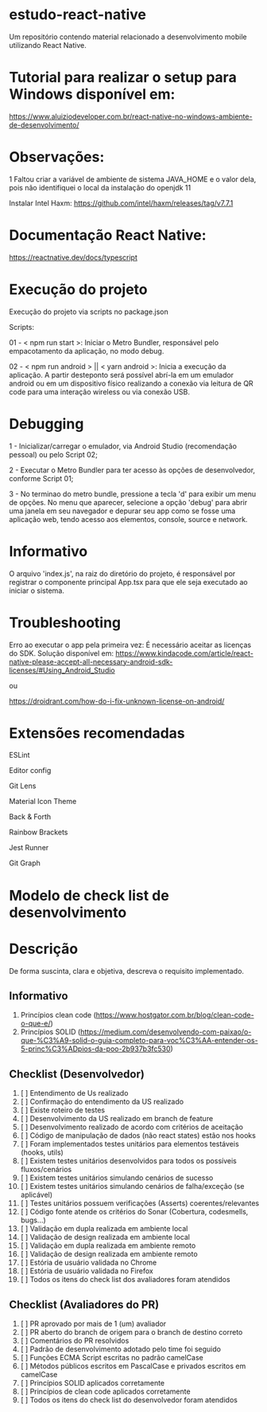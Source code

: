 # estudo-react-native
Um repositório contendo material relacionado a desenvolvimento mobile utilizando React Native.

# Tutorial para realizar o setup para Windows disponível em:
https://www.aluiziodeveloper.com.br/react-native-no-windows-ambiente-de-desenvolvimento/


# Observações:

1 Faltou criar a variável de ambiente de sistema JAVA_HOME e o valor dela, pois não identifiquei o local da instalação do openjdk 11

Instalar Intel Haxm: https://github.com/intel/haxm/releases/tag/v7.7.1

# Documentação React Native:
https://reactnative.dev/docs/typescript

# Execução do projeto
Execução do projeto via scripts no package.json

Scripts:

01 - < npm run start >: Iniciar o Metro Bundler, responsável pelo empacotamento da aplicação, no modo debug.

02 - < npm run android > || < yarn android >: Inicia a execução da aplicação. A partir desteponto será possível abrí-la em um emulador android ou em um dispositivo físico realizando a conexão via leitura de QR code para uma interação wireless ou via conexão USB.

# Debugging

1 - Inicializar/carregar o emulador, via Android Studio (recomendação pessoal) ou pelo Script 02;

2 - Executar o Metro Bundler para ter acesso às opções de desenvolvedor, conforme Script 01;

3 - No terminao do metro bundle, pressione a tecla 'd' para exibir um menu de opções. No menu que aparecer, selecione a opção 'debug' para abrir uma janela em seu navegador e depurar seu app como se fosse uma aplicação web, tendo acesso aos elementos, console, source e network.

# Informativo

O arquivo 'index.js', na raiz do diretório do projeto, é responsável por registrar o componente principal App.tsx para que ele seja executado ao iniciar o sistema.


# Troubleshooting

Erro ao executar o app pela primeira vez: É necessário aceitar as licenças do SDK. Solução disponível em: https://www.kindacode.com/article/react-native-please-accept-all-necessary-android-sdk-licenses/#Using_Android_Studio

ou

https://droidrant.com/how-do-i-fix-unknown-license-on-android/

# Extensões recomendadas

ESLint

Editor config

Git Lens

Material Icon Theme

Back & Forth

Rainbow Brackets

Jest Runner

Git Graph

# Modelo de check list de desenvolvimento
# Descrição
De forma suscinta, clara e objetiva, descreva o requisito implementado.

## Informativo
1. Princípios clean code (https://www.hostgator.com.br/blog/clean-code-o-que-e/)
2. Princípios SOLID (https://medium.com/desenvolvendo-com-paixao/o-que-%C3%A9-solid-o-guia-completo-para-voc%C3%AA-entender-os-5-princ%C3%ADpios-da-poo-2b937b3fc530)

## Checklist (Desenvolvedor)
1. [ ] Entendimento de Us realizado
2. [ ] Confirmação do entendimento da US realizado
3. [ ] Existe roteiro de testes
4. [ ] Desenvolvimento da US realizado em branch de feature
5. [ ] Desenvolvimento realizado de acordo com critérios de aceitação
6. [ ] Código de manipulação de dados (não react states) estão nos hooks
7. [ ] Foram implementados testes unitários para elementos testáveis (hooks, utils)
8. [ ] Existem testes unitários desenvolvidos para todos os possíveis fluxos/cenários
9. [ ] Existem testes unitários simulando cenários de sucesso
10. [ ] Existem testes unitários simulando cenários de falha/exceção (se aplicável)
11. [ ] Testes unitários possuem verificações (Asserts) coerentes/relevantes
12. [ ] Código fonte atende os critérios do Sonar (Cobertura, codesmells, bugs...)
13. [ ] Validação em dupla realizada em ambiente local
14. [ ] Validação de design realizada em ambiente local
15. [ ] Validação em dupla realizada em ambiente remoto
16. [ ] Validação de design realizada em ambiente remoto
17. [ ] Estória de usuário validada no Chrome
18. [ ] Estória de usuário validada no Firefox
19. [ ] Todos os itens do check list dos avaliadores foram atendidos

## Checklist (Avaliadores do PR)
1. [ ] PR aprovado por mais de 1 (um) avaliador
2. [ ] PR aberto do branch de origem para o branch de destino correto
3. [ ] Comentários do PR resolvidos
4. [ ] Padrão de desenvolvimento adotado pelo time foi seguido
5. [ ] Funções ECMA Script escritas no padrão camelCase
6. [ ] Métodos públicos escritos em PascalCase e privados escritos em camelCase
7. [ ] Princípios SOLID aplicados corretamente
8. [ ] Princípios de clean code aplicados corretamente
9. [ ] Todos os itens do check list do desenvolvedor foram atendidos
